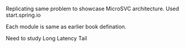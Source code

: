 Replicating same problem to showcase MicroSVC architecture.
Used start.spring.io

Each module is same as earlier book defination.

Need to study Long Latency Tail


